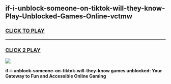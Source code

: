 
## if-i-unblock-someone-on-tiktok-will-they-know-Play-Unblocked-Games-Online-vctmw
<h3>
<a href="https://premium76.site?title=if-i-unblock-someone-on-tiktok-will-they-know&ref=25A">CLICK TO PLAY</a></h3>
<hr>

<h3>
<a href="https://premium76.site?title=if-i-unblock-someone-on-tiktok-will-they-know&ref=25A">CLICK 2 PLAY</a>
  
</h3>

<a href="https://premium76.site?title=if-i-unblock-someone-on-tiktok-will-they-know&ref=25A"><img src="https://clearcache.store/games.png"></a>


**if-i-unblock-someone-on-tiktok-will-they-know games unblocked: Your Gateway to Fun and Accessible Online Gaming**
